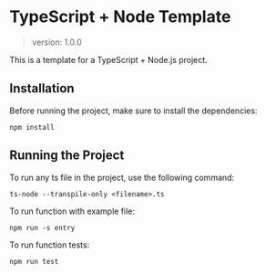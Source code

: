 # TypeScript + Node Template

> version: 1.0.0

This is a template for a TypeScript + Node.js project.

## Installation

Before running the project, make sure to install the dependencies:

```
npm install
```

## Running the Project

To run any ts file in the project, use the following command:

```
ts-node --transpile-only <filename>.ts
```

To run function with example file:
```
npm run -s entry
```

To run function tests:
```
npm run test
```